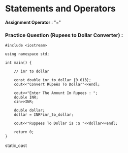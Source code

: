 # **Statements and Operators**

**Assignment Operator** : "="

### **Practice Question (Rupees to Dollar Converter)** : 
```
#include <iostream>

using namespace std;

int main() {
    
    // inr to dollar
    
    const double inr_to_dollar {0.013};
    cout<<"Convert Rupees To Dollar"<<endl;
    
    cout<<"Enter The Amount In Rupees : ";
    double INR;
    cin>>INR;
    
    double dollar;
    dollar = INR*inr_to_dollar;
    
    cout<<"Ruppees To Dollar is :$ "<<dollar<<endl;
    
    return 0;    
}
```

static_cast<double> 
